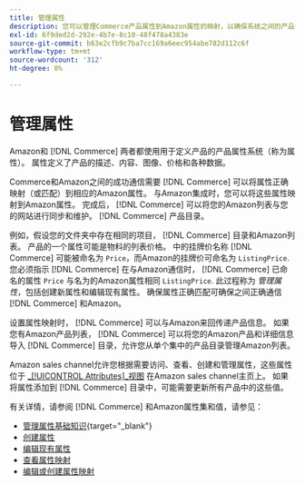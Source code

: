 ```yaml
---
title: 管理属性
description: 您可以管理Commerce产品属性到Amazon属性的映射，以确保系统之间的产品信息准确无误。
exl-id: 6f9ded2d-292e-4b7e-8c10-48f478a4383e
source-git-commit: b63e2cfb9c7ba7cc169a6eec954abe782d112c6f
workflow-type: tm+mt
source-wordcount: '312'
ht-degree: 0%

---
```


# 管理属性

Amazon和 [!DNL Commerce] 两者都使用用于定义产品的产品属性系统（称为属性）。 属性定义了产品的描述、内容、图像、价格和各种数据。

Commerce和Amazon之间的成功通信需要 [!DNL Commerce] 可以将属性正确映射（或匹配）到相应的Amazon属性。 与Amazon集成时，您可以将这些属性映射到Amazon属性。 完成后， [!DNL Commerce] 可以将您的Amazon列表与您的网站进行同步和维护。 [!DNL Commerce] 产品目录。

例如，假设您的文件夹中存在相同的项目， [!DNL Commerce] 目录和Amazon列表。 产品的一个属性可能是物料的列表价格。 中的挂牌价名称 [!DNL Commerce] 可能被命名为 `Price`，而Amazon的挂牌价可命名为 `ListingPrice`. 您必须指示 [!DNL Commerce] 在与Amazon通信时， [!DNL Commerce] 已命名的属性 `Price` 与名为的Amazon属性相同 `ListingPrice`. 此过程称为 _管理属性_，包括创建新属性和编辑现有属性。 确保属性正确匹配可确保之间正确通信 [!DNL Commerce] 和Amazon。

设置属性映射时， [!DNL Commerce] 可以与Amazon来回传递产品信息。 如果您有Amazon产品列表， [!DNL Commerce] 可以将您的Amazon产品和详细信息导入 [!DNL Commerce] 目录，允许您从单个集中的产品目录管理Amazon列表。

Amazon sales channel允许您根据需要访问、查看、创建和管理属性，这些属性位于 [_[!UICONTROL Attributes]_视图](./attributes-view.md) 在Amazon sales channel主页上。 如果将属性添加到 [!DNL Commerce] 目录中，可能需要更新所有产品中的这些值。

有关详情，请参阅 [!DNL Commerce] 和Amazon属性集和值，请参见：

- [管理属性基础知识](https://docs.magento.com/user-guide/catalog/product-attributes.html){target="_blank"}
- [创建属性](./creating-attributes.md#create-an-attribute)
- [编辑现有属性](./creating-attributes.md#edit-an-attribute)
- [查看属性映射](./amazon-matching-attributes-values.md)
- [编辑或创建属性映射](./amazon-manually-update-incomplete-listing.md)
